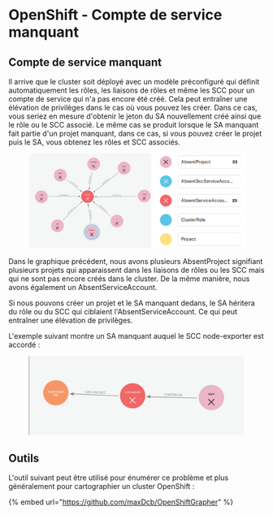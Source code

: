 # OpenShift - Compte de service manquant

## Compte de service manquant

Il arrive que le cluster soit déployé avec un modèle préconfiguré qui définit automatiquement les rôles, les liaisons de rôles et même les SCC pour un compte de service qui n'a pas encore été créé. Cela peut entraîner une élévation de privilèges dans le cas où vous pouvez les créer. Dans ce cas, vous seriez en mesure d'obtenir le jeton du SA nouvellement créé ainsi que le rôle ou le SCC associé. Le même cas se produit lorsque le SA manquant fait partie d'un projet manquant, dans ce cas, si vous pouvez créer le projet puis le SA, vous obtenez les rôles et SCC associés.

<figure><img src="../../../.gitbook/assets/openshift-missing-service-account-image1.png" alt=""><figcaption></figcaption></figure>

Dans le graphique précédent, nous avons plusieurs AbsentProject signifiant plusieurs projets qui apparaissent dans les liaisons de rôles ou les SCC mais qui ne sont pas encore créés dans le cluster. De la même manière, nous avons également un AbsentServiceAccount.

Si nous pouvons créer un projet et le SA manquant dedans, le SA héritera du rôle ou du SCC qui ciblaient l'AbsentServiceAccount. Ce qui peut entraîner une élévation de privilèges.

L'exemple suivant montre un SA manquant auquel le SCC node-exporter est accordé :

<figure><img src="../../../.gitbook/assets/openshift-missing-service-account-image2.png" alt=""><figcaption></figcaption></figure>

## Outils

L'outil suivant peut être utilisé pour énumérer ce problème et plus généralement pour cartographier un cluster OpenShift :

{% embed url="https://github.com/maxDcb/OpenShiftGrapher" %}
